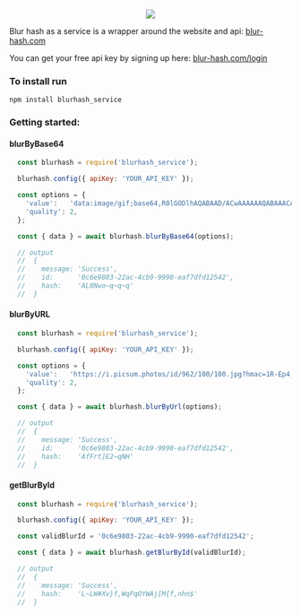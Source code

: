 

<p align="center">
  <br>
  <img src="https://blur-hash.com/logo2.a7c40623.png">
</p>

Blur hash as a service is a wrapper around the website and api: [blur-hash.com](https://www.blur-hash.com)

You can get your free api key by signing up here: [blur-hash.com/login](https://blur-hash.com/#/login)


### To install run
```
npm install blurhash_service
```


### Getting started:

#### blurByBase64

```javascript
  const blurhash = require('blurhash_service');

  blurhash.config({ apiKey: 'YOUR_API_KEY' });

  const options = {
    'value':   'data:image/gif;base64,R0lGODlhAQABAAD/ACwAAAAAAQABAAACADs=',
    'quality': 2,
  };

  const { data } = await blurhash.blurByBase64(options);

  // output
  //  {
  //    message: 'Success',
  //    id:      '0c6e9803-22ac-4cb9-9990-eaf7dfd12542',
  //    hash:    'AL8Nwo~q~q~q'
  //  }

```

#### blurByURL

```javascript
  const blurhash = require('blurhash_service');

  blurhash.config({ apiKey: 'YOUR_API_KEY' });

  const options = {
    'value':   'https://i.picsum.photos/id/962/100/100.jpg?hmac=1R-Ep4_VzvNYC_FbmfgTK6cMjpkCs7TjjQC8JhVyNpA',
    'quality': 2,
  };

  const { data } = await blurhash.blurByUrl(options);

  // output
  //  {
  //    message: 'Success',
  //    id:      '0c6e9803-22ac-4cb9-9990-eaf7dfd12542',
  //    hash:    'AfFrt]E2~qNH'
  //  }

```

#### getBlurById

```javascript
  const blurhash = require('blurhash_service');

  blurhash.config({ apiKey: 'YOUR_API_KEY' });

  const validBlurId = '0c6e9803-22ac-4cb9-9990-eaf7dfd12542';

  const { data } = await blurhash.getBlurById(validBlurId);

  // output
  //  {
  //    message: 'Success',
  //    hash:    'L~LW#Xv}f,WqPqOYWAj[M{f,nhn$'
  //  }
```


